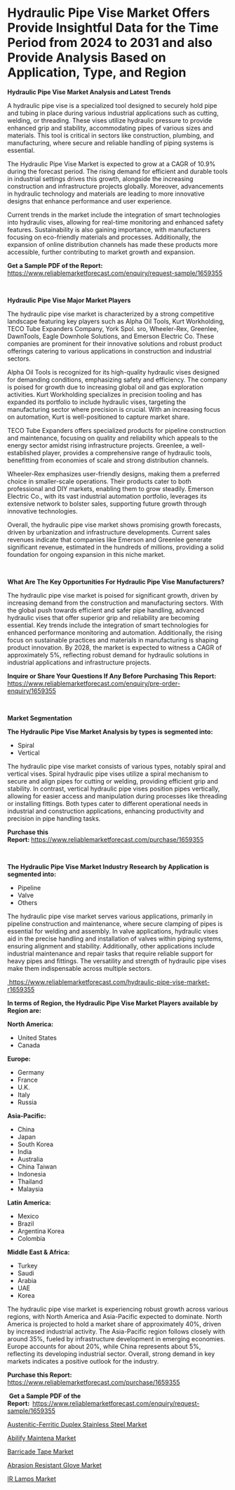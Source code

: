 <p><h1>Hydraulic Pipe Vise Market Offers Provide Insightful Data for the Time Period from 2024 to 2031 and also Provide Analysis Based on Application, Type, and Region</h1></p><p><strong>Hydraulic Pipe Vise Market Analysis and Latest Trends</strong></p>
<p><p>A hydraulic pipe vise is a specialized tool designed to securely hold pipe and tubing in place during various industrial applications such as cutting, welding, or threading. These vises utilize hydraulic pressure to provide enhanced grip and stability, accommodating pipes of various sizes and materials. This tool is critical in sectors like construction, plumbing, and manufacturing, where secure and reliable handling of piping systems is essential.</p><p>The Hydraulic Pipe Vise Market is expected to grow at a CAGR of 10.9% during the forecast period. The rising demand for efficient and durable tools in industrial settings drives this growth, alongside the increasing construction and infrastructure projects globally. Moreover, advancements in hydraulic technology and materials are leading to more innovative designs that enhance performance and user experience.</p><p>Current trends in the market include the integration of smart technologies into hydraulic vises, allowing for real-time monitoring and enhanced safety features. Sustainability is also gaining importance, with manufacturers focusing on eco-friendly materials and processes. Additionally, the expansion of online distribution channels has made these products more accessible, further contributing to market growth and expansion.</p></p>
<p><strong>Get a Sample PDF of the Report:&nbsp;</strong> <a href="https://www.reliablemarketforecast.com/enquiry/request-sample/1659355?utm_campaign=1404&utm_medium=2&utm_source=Github&utm_content=ia&utm_term=03102024&utm_id=hydraulic-pipe-vise">https://www.reliablemarketforecast.com/enquiry/request-sample/1659355</a></p>
<p>&nbsp;</p>
<p><strong>Hydraulic Pipe Vise Major Market Players</strong></p>
<p><p>The hydraulic pipe vise market is characterized by a strong competitive landscape featuring key players such as Alpha Oil Tools, Kurt Workholding, TECO Tube Expanders Company, York Spol. sro, Wheeler-Rex, Greenlee, DawnTools, Eagle Downhole Solutions, and Emerson Electric Co. These companies are prominent for their innovative solutions and robust product offerings catering to various applications in construction and industrial sectors.</p><p>Alpha Oil Tools is recognized for its high-quality hydraulic vises designed for demanding conditions, emphasizing safety and efficiency. The company is poised for growth due to increasing global oil and gas exploration activities. Kurt Workholding specializes in precision tooling and has expanded its portfolio to include hydraulic vises, targeting the manufacturing sector where precision is crucial. With an increasing focus on automation, Kurt is well-positioned to capture market share.</p><p>TECO Tube Expanders offers specialized products for pipeline construction and maintenance, focusing on quality and reliability which appeals to the energy sector amidst rising infrastructure projects. Greenlee, a well-established player, provides a comprehensive range of hydraulic tools, benefitting from economies of scale and strong distribution channels.</p><p>Wheeler-Rex emphasizes user-friendly designs, making them a preferred choice in smaller-scale operations. Their products cater to both professional and DIY markets, enabling them to grow steadily. Emerson Electric Co., with its vast industrial automation portfolio, leverages its extensive network to bolster sales, supporting future growth through innovative technologies.</p><p>Overall, the hydraulic pipe vise market shows promising growth forecasts, driven by urbanization and infrastructure developments. Current sales revenues indicate that companies like Emerson and Greenlee generate significant revenue, estimated in the hundreds of millions, providing a solid foundation for ongoing expansion in this niche market.</p></p>
<p>&nbsp;</p>
<p><strong>What Are The Key Opportunities For Hydraulic Pipe Vise Manufacturers?</strong></p>
<p><p>The hydraulic pipe vise market is poised for significant growth, driven by increasing demand from the construction and manufacturing sectors. With the global push towards efficient and safer pipe handling, advanced hydraulic vises that offer superior grip and reliability are becoming essential. Key trends include the integration of smart technologies for enhanced performance monitoring and automation. Additionally, the rising focus on sustainable practices and materials in manufacturing is shaping product innovation. By 2028, the market is expected to witness a CAGR of approximately 5%, reflecting robust demand for hydraulic solutions in industrial applications and infrastructure projects.</p></p>
<p><strong>Inquire or Share Your Questions If Any Before Purchasing This Report:</strong> <a href="https://www.reliablemarketforecast.com/enquiry/pre-order-enquiry/1659355?utm_campaign=1404&utm_medium=2&utm_source=Github&utm_content=ia&utm_term=03102024&utm_id=hydraulic-pipe-vise">https://www.reliablemarketforecast.com/enquiry/pre-order-enquiry/1659355</a></p>
<p>&nbsp;</p>
<p><strong>Market Segmentation</strong></p>
<p><strong>The Hydraulic Pipe Vise Market Analysis by types is segmented into:</strong></p>
<p><ul><li>Spiral</li><li>Vertical</li></ul></p>
<p><p>The hydraulic pipe vise market consists of various types, notably spiral and vertical vises. Spiral hydraulic pipe vises utilize a spiral mechanism to secure and align pipes for cutting or welding, providing efficient grip and stability. In contrast, vertical hydraulic pipe vises position pipes vertically, allowing for easier access and manipulation during processes like threading or installing fittings. Both types cater to different operational needs in industrial and construction applications, enhancing productivity and precision in pipe handling tasks.</p></p>
<p><strong>Purchase this Report:&nbsp;</strong><a href="https://www.reliablemarketforecast.com/purchase/1659355?utm_campaign=1404&utm_medium=2&utm_source=Github&utm_content=ia&utm_term=03102024&utm_id=hydraulic-pipe-vise">https://www.reliablemarketforecast.com/purchase/1659355</a></p>
<p>&nbsp;</p>
<p><strong>The Hydraulic Pipe Vise Market Industry Research by Application is segmented into:</strong></p>
<p><ul><li>Pipeline</li><li>Valve</li><li>Others</li></ul></p>
<p><p>The hydraulic pipe vise market serves various applications, primarily in pipeline construction and maintenance, where secure clamping of pipes is essential for welding and assembly. In valve applications, hydraulic vises aid in the precise handling and installation of valves within piping systems, ensuring alignment and stability. Additionally, other applications include industrial maintenance and repair tasks that require reliable support for heavy pipes and fittings. The versatility and strength of hydraulic pipe vises make them indispensable across multiple sectors.</p></p>
<p><a href="https://www.reliablemarketforecast.com/hydraulic-pipe-vise-market-r1659355?utm_campaign=1404&utm_medium=2&utm_source=Github&utm_content=ia&utm_term=03102024&utm_id=hydraulic-pipe-vise">&nbsp;https://www.reliablemarketforecast.com/hydraulic-pipe-vise-market-r1659355</a></p>
<p><strong>In terms of Region, the Hydraulic Pipe Vise Market Players available by Region are:</strong></p>
<p>
    <p> <strong> North America: </strong>
        <ul>
            <li>United States</li>
            <li>Canada</li>
        </ul>
        </p> 
    <p> <strong> Europe: </strong>
        <ul>
            <li>Germany</li>
            <li>France</li>
            <li>U.K.</li>
            <li>Italy</li>
            <li>Russia</li>
        </ul>
        </p> 
    <p> <strong> Asia-Pacific: </strong>
        <ul>
            <li>China</li>
            <li>Japan</li>
            <li>South Korea</li>
            <li>India</li>
            <li>Australia</li>
            <li>China Taiwan</li>
            <li>Indonesia</li>
            <li>Thailand</li>
            <li>Malaysia</li>
        </ul>
        </p> 
    <p> <strong> Latin America: </strong>
        <ul>
            <li>Mexico</li>
            <li>Brazil</li>
            <li>Argentina Korea</li>
            <li>Colombia</li>
        </ul>
        </p> 
    <p> <strong> Middle East & Africa: </strong>
        <ul>
            <li>Turkey</li>
            <li>Saudi</li>
            <li>Arabia</li>
            <li>UAE</li>
            <li>Korea</li>
        </ul>
    </p>
    </p>
<p><p>The hydraulic pipe vise market is experiencing robust growth across various regions, with North America and Asia-Pacific expected to dominate. North America is projected to hold a market share of approximately 40%, driven by increased industrial activity. The Asia-Pacific region follows closely with around 35%, fueled by infrastructure development in emerging economies. Europe accounts for about 20%, while China represents about 5%, reflecting its developing industrial sector. Overall, strong demand in key markets indicates a positive outlook for the industry.</p></p>
<p><strong>Purchase this Report: </strong><a href="https://www.reliablemarketforecast.com/purchase/1659355?utm_campaign=1404&utm_medium=2&utm_source=Github&utm_content=ia&utm_term=03102024&utm_id=hydraulic-pipe-vise">https://www.reliablemarketforecast.com/purchase/1659355</a></p>
<p>&nbsp;<strong>Get a Sample PDF of the Report:&nbsp;&nbsp;</strong><a href="https://www.reliablemarketforecast.com/enquiry/request-sample/1659355?utm_campaign=1404&utm_medium=2&utm_source=Github&utm_content=ia&utm_term=03102024&utm_id=hydraulic-pipe-vise">https://www.reliablemarketforecast.com/enquiry/request-sample/1659355</a></p>
<p><strong></strong></p>
<p><p><a href="https://github.com/NarcisoFerry/Market-Research-Report-List-1/blob/main/austenitic-ferritic-duplex-stainless-steel-market.md?utm_campaign=1404&utm_medium=2&utm_source=Github&utm_content=ia&utm_term=03102024&utm_id=hydraulic-pipe-vise">Austenitic-Ferritic Duplex Stainless Steel Market</a></p><p><a href="https://issuu.com/reportprime-2/docs/abilify-maintena-market-size-2030.p_3b667c223181f8?utm_campaign=1404&utm_medium=2&utm_source=Github&utm_content=ia&utm_term=03102024&utm_id=hydraulic-pipe-vise">Abilify Maintena Market</a></p><p><a href="https://www.linkedin.com/pulse/barricade-tape-market-research-report-exploring-size-revenue-g2ezc?trackingId=%2Bx8qJiWYQTSjR06vLtrouQ%3D%3D&utm_campaign=1404&utm_medium=2&utm_source=Github&utm_content=ia&utm_term=03102024&utm_id=hydraulic-pipe-vise">Barricade Tape Market</a></p><p><a href="https://issuu.com/reportprime-2/docs/abrasion-resistant-glove-market-siz_0dbd81f91ebddb?utm_campaign=1404&utm_medium=2&utm_source=Github&utm_content=ia&utm_term=03102024&utm_id=hydraulic-pipe-vise">Abrasion Resistant Glove Market</a></p><p><a href="https://www.linkedin.com/pulse/what-current-future-prospects-ir-lamps-market-analysis-directions-ovfyc?trackingId=HXdrLPRGTr6pjzvoTY35Iw%3D%3D&utm_campaign=1404&utm_medium=2&utm_source=Github&utm_content=ia&utm_term=03102024&utm_id=hydraulic-pipe-vise">IR Lamps Market</a></p></p>